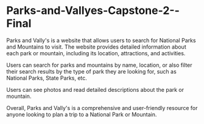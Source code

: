 # Parks-and-Vallyes-Capstone-2--Final


Parks and Vally's is a website that allows users to search for National Parks and Mountains to visit. The website provides detailed information about each park or mountain, including its location, attractions, and activities.

Users can search for parks and mountains by name, location, or also filter their search results by the type of park they are looking for, such as National Parks, State Parks, etc.

Users can see photos and read detailed descriptions about the park or mountain.


Overall, Parks and Vally's is a comprehensive and user-friendly resource for anyone looking to plan a trip to a National Park or Mountain.

